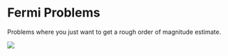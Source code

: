 # Fermi Problems

Problems where you just want to get a rough order of magnitude estimate.

![](https://i.imgur.com/ScD29oc.png)